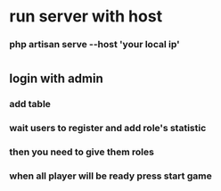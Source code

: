 # run server with host
### php artisan serve --host 'your local ip'
#
## login with admin
### add table
### wait users to register and add role's statistic
### then you need to give them roles 
### when all player will be ready press start game
